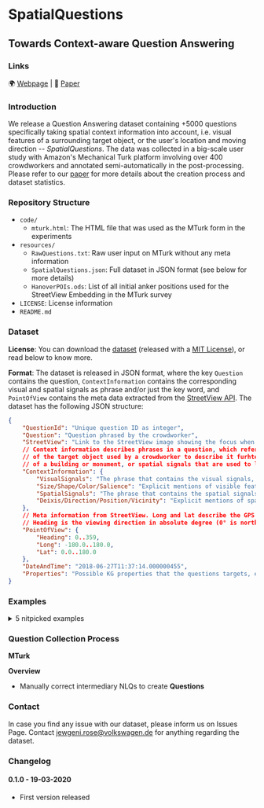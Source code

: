  # SpatialQuestions
## Towards Context-aware Question Answering

### Links
:earth_africa: [Webpage](https://jewrose.github.io/SpatialQuestions/) | :page_facing_up: [Paper]() 

### Introduction
We release a Question Answering dataset containing +5000 questions specifically taking spatial context information into account, i.e. visual features of a surrounding target object, or the user's location and moving direction -- _SpatialQuestions_. The data was collected in a big-scale user study with Amazon's Mechanical Turk platform involving over 400 crowdworkers and annotated semi-automatically in the post-processing. Please refer to our [paper]() for more details about the creation process and dataset statistics. 


### Repository Structure
- `code/`
	+ `mturk.html`: The HTML file that was used as the MTurk form in the experiments
- `resources/`
	+ `RawQuestions.txt`: Raw user input on MTurk without any meta information
  + `SpatialQuestions.json`: Full dataset in JSON format (see below for more details)
  + `HanoverPOIs.ods`: List of all initial anker positions used for the StreetView Embedding in the MTurk survey 
- `LICENSE`: License information
- `README.md`


### Dataset

**License**: You can download the [dataset](resources/data.json) (released with a [MIT License](LICENSE)), or read below to know more.

**Format**: The dataset is released in JSON format, where the key `Question` contains the question, `ContextInformation` contains the corresponding visual and spatial signals as phrase and/or just the key word, and `PointOfView` contains the meta data extracted from the [StreetView API](https://developers.google.com/maps/documentation/streetview/intro). The dataset has the following JSON structure:

```json
{
    "QuestionId": "Unique question ID as integer",
    "Question": "Question phrased by the crowdworker",
    "StreetView": "Link to the StreetView image showing the focus when the question was phrased",
    // Context information describes phrases in a question, which refer to either visible features 
    // of the target object used by a crowdworker to describe it furhter, such as color, size or shape
    // of a building or monument, or spatial signals that are used to locate the target object, such as 'the tower to my left'
    "ContextInformation": {         
        "VisualSignals": "The phrase that contains the visual signals, e.g. 'yellow building'",        
        "Size/Shape/Color/Salience": "Explicit mentions of visible features of the target object, e.g. 'tall tower'",
        "SpatialSignals": "The phrase that contains the spatial signals, e.g. 'behind the fence'",
        "Deixis/Direction/Position/Vicinity": "Explicit mentions of spatial hints to locate the target object in relation to the user, e.g. 'this building' or 'the building to my left'"
    },    
    // Meta information from StreetView. Long and lat describe the GPS position. 
    // Heading is the viewing direction in absolute degree (0° is north, 90° is east, 180° is south and 270° is west)
    "PointOfView": {
        "Heading": 0..359,
        "Long": -180.0..180.0,
        "Lat": 0.0..180.0
    },
    "DateAndTime": "2018-06-27T11:37:14.000000455", 
    "Properties": "Possible KG properties that the questions targets, e.g. name/label, opening hours, popularity or abstract. Properties are derived from OpenStreetMap."
}
```

### Examples
<details>
  <summary>5 nitpicked examples</summary>

```json  
[
  {
    "QuestionId": 0,
    "Question": "What is the name of that large building behind the fence?",
    "StreetView": "https://www.google.com/maps/@?api=1&map_action=pano&viewpoint=52.375842,9.7404004&heading=355.0&pitch=-1.8020866768683987&fov=120",
    "ContextInformation": {
        "VisualSignals": "large building",
        "Size": "large",
        "Direction": "behind",
        "SpatialSignals": "behind the fence"
    },    
    "PointOfView": {
        "Heading": 355,
        "Long": 9.7404004,
        "Lat": 52.375842
    },
    "DateAndTime": "2018-06-27T11:37:14.000000455",
    "Properties": "name"
  },
  {
    "QuestionId": 1,
    "Question": "Do you know what the plaque on that piece of art in the median says?",
    "StreetView": "https://www.google.com/maps/@?api=1&map_action=pano&pano=ae5tuNJ_xl1TS4dneHSdgA&heading=210.1266758416503&pitch=-19.78025402272617&fov=120",
    "ContextInformation": {
        "VisualSignals": "on that piece of art",
        "SpatialSignals": "in the median"
    },
    "PointOfView": {
        "Heading": 210.1266758,
        "Long": 9.7347076,
        "Lat": 52.3689436
    },
    "DateAndTime": "2018-06-27T12:15:05.000000630",
    "Properties": "inscription"
  },
  {
    "QuestionId": 2,
    "Question": "Are there cafes on this street?",
    "StreetView": "https://www.google.com/maps/@?api=1&map_action=pano&pano=5Kn-R_pqCVXEfbr6g78VYw&heading=56.257219084221944&pitch=0.3299029016246635&fov=120",
    "ContextInformation": {
        "SpatialSignals": "on this street"
    },  
    "PointOfView": {
        "Heading": 56.25721908,
        "Long": 9.738762,
        "Lat": 52.3692021
    },
    "DateAndTime": "2018-06-27T15:10:49.000000988"    
  },
  {
    "QuestionId": 3,
    "Question": "Are there more businesses or houses in this area?",
    "StreetView": "https://www.google.com/maps/@?api=1&map_action=pano&pano=_K8GeBrB21c9wVXBAdJuKg&heading=2.362851134167954&pitch=-8.960466980952447&fov=120",
    "ContextInformation": {
        "SpatialSignals": "in this area"
    },
    "PointOfView": {
        "Heading": 2.362851134,
        "Long": 9.7455448,
        "Lat": 52.3723053
    },
    "DateAndTime": "2018-06-27T14:23:51.000000262" 
  },
  {
    "QuestionId": 4,
    "Question": "Is the jeweler store on the right famous?",
    "StreetView": "https://www.google.com/maps/@?api=1&map_action=pano&pano=xSFL8_WXPspXHmAcs1yI5g&heading=3.603047068367749&pitch=-4.744553947315012&fov=120",
    "ContextInformation": {
        "Direction": "right",
        "SpatialSignals": "on the right"
    },
    "PointOfView": {
        "Heading": 3.603047068,
        "Long": 9.7417629,
        "Lat": 52.3737913
    },
    "DateAndTime": "2018-06-27T17:44:33.000000075",
    "Properties": "famous"
  }
]
```
</details>


### Question Collection Process 

**MTurk**

**Overview**
- Manually correct intermediary NLQs to create **Questions**

### Contact
In case you find any issue with our dataset, please inform us on Issues Page.
Contact jewgeni.rose@volkswagen.de for anything regarding the dataset. 

### Changelog

#### 0.1.0 - 19-03-2020
- First version released

